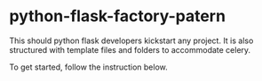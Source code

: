# python-flask-factory-patern
This should python flask developers kickstart any project. It is also structured with template files and folders to accommodate celery.

To get started, follow the instruction below.
